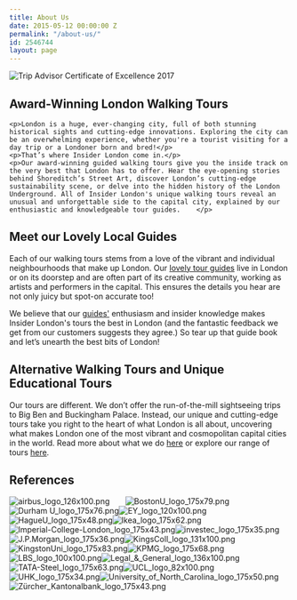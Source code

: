 ```yaml
---
title: About Us
date: 2015-05-12 00:00:00 Z
permalink: "/about-us/"
id: 2546744
layout: page
---
```


<!-- Certificate of Excellence -->
<div>
	<img src="/uploads/2017_COE_Logos_API_178x180_en-US-UK.jpg" alt="Trip Advisor Certificate of Excellence 2017" />
</div>

<!-- Text -->
<div>
	<h2>Award-Winning London Walking Tours</h2>

	<p>London is a huge, ever-changing city, full of both stunning historical sights and cutting-edge innovations. Exploring the city can be an overwhelming experience, whether you're a tourist visiting for a day trip or a Londoner born and bred!</p>
	<p>That’s where Insider London come in.</p>
	<p>Our award-winning guided walking tours give you the inside track on the very best that London has to offer. Hear the eye-opening stories behind Shoreditch’s Street Art, discover London’s cutting-edge sustainability scene, or delve into the hidden history of the London Underground. All of Insider London's unique walking tours reveal an unusual and unforgettable side to the capital city, explained by our enthusiastic and knowledgeable tour guides.	</p>
</div>

<div>
	<h2>Meet our Lovely Local Guides</h2>
	<p>Each of our walking tours stems from a love of the vibrant and individual neighbourhoods that make up London. Our <a href="/tour-guides">lovely tour guides</a> live in London or on its doorstep and are often part of its creative community, working as artists and performers in the capital. This ensures the details you hear are not only juicy but spot-on accurate too!</p>
	<p>We believe that our <a href="/tour-guides">guides'</a> enthusiasm and insider knowledge makes Insider London's tours the best in London (and the fantastic feedback we get from our customers suggests they agree.) So tear up that guide book and let’s unearth the best bits of London!</p>
</div>

<div>
	<h2>Alternative Walking Tours and Unique Educational Tours</h2>
	<p>Our tours are different. We don’t offer the run-of-the-mill sightseeing trips to Big Ben and Buckingham Palace. Instead, our unique and cutting-edge tours take you right to the heart of what London is all about, uncovering what makes London one of the most vibrant and cosmopolitan capital cities in the world. Read more about what we do <a href="/about-us/">here</a> or explore our range of tours <a href="/tours/">here</a>.</p>

## References
![airbus_logo_126x100.png](/uploads/airbus_logo_126x100.png)&emsp;&emsp;![BostonU_logo_175x79.png](/uploads/BostonU_logo_175x79.png)![Durham U_logo_175x76.png](/uploads/Durham%20U_logo_175x76.png)![EY_logo_120x100.png](/uploads/EY_logo_120x100.png)![HagueU_logo_175x48.png](/uploads/HagueU_logo_175x48.png)![Ikea_logo_175x62.png](/uploads/Ikea_logo_175x62.png)![Imperial-College-London_logo_175x43.png](/uploads/Imperial-College-London_logo_175x43.png)![investec_logo_175x35.png](/uploads/investec_logo_175x35.png)![J.P.Morgan_logo_175x36.png](/uploads/J.P.Morgan_logo_175x36.png)![KingsColl_logo_131x100.png](/uploads/KingsColl_logo_131x100.png)![KingstonUni_logo_175x83.png](/uploads/KingstonUni_logo_175x83.png)![KPMG_logo_175x68.png](/uploads/KPMG_logo_175x68.png)![LBS_logo_100x100.png](/uploads/LBS_logo_100x100.png)![Legal_&_General_logo_136x100.png](/uploads/Legal_&_General_logo_136x100.png)![TATA-Steel_logo_175x63.png](/uploads/TATA-Steel_logo_175x63.png)![UCL_logo_82x100.png](/uploads/UCL_logo_82x100.png)![UHK_logo_175x34.png](/uploads/UHK_logo_175x34.png)![University_of_North_Carolina_logo_175x50.png](/uploads/University_of_North_Carolina_logo_175x50.png)![Zürcher_Kantonalbank_logo_175x43.png](/uploads/Z%C3%BCrcher_Kantonalbank_logo_175x43.png)